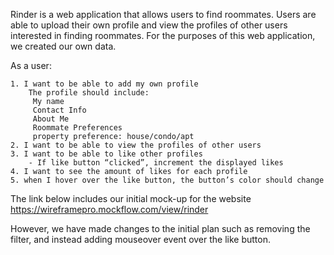 Rinder is a web application that allows users to find roommates. Users are able to upload their own profile and view the profiles of other users interested in finding roommates.
For the purposes of this web application, we created our own data. 

 As a user:

    1. I want to be able to add my own profile 
        The profile should include:
         My name
         Contact Info
         About Me
         Roommate Preferences 
         property preference: house/condo/apt
    2. I want to be able to view the profiles of other users 
    3. I want to be able to like other profiles 
        - If like button “clicked”, increment the displayed likes 
    4. I want to see the amount of likes for each profile
    5. when I hover over the like button, the button’s color should change


The link below includes our initial mock-up for the website
https://wireframepro.mockflow.com/view/rinder

However, we have made changes to the initial plan such as removing the filter, and instead adding mouseover event over the like button.

